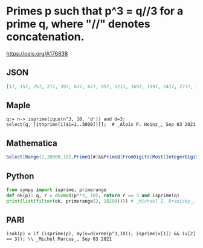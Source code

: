 # Primes p such that p^3 \= q//3 for a prime q, where "//" denotes concatenation\.
https://oeis.org/A176838
## JSON
```JSON
[17, 157, 257, 277, 397, 677, 877, 997, 1217, 1697, 1997, 2417, 2777, 3257, 3517, 3697, 4157, 4177, 5077, 5197, 5897, 6277, 7417, 7517, 8377, 9397, 9497, 9677, 9857, 11197, 11597, 12157, 12457, 12697, 13397, 13477, 13877, 14057, 14197, 15017, 16477, 17597, 18097]
```
## Maple
```Maple
q:= n-> isprime(iquo(n^3, 10, 'd')) and d=3:
select(q, [ithprime(i)$i=1..3000])[];  # _Alois P. Heinz_, Sep 03 2021
```
## Mathematica
```Mathematica
Select[Range[7,20000,10],PrimeQ[#]&&PrimeQ[FromDigits[Most[IntegerDigits[ #^3]]]]&] (* _Harvey P. Dale_, Oct 03 2013 *)
```
## Python
```Python
from sympy import isprime, primerange
def ok(p): q, r = divmod(p**3, 10); return r == 3 and isprime(q)
print(list(filter(ok, primerange(2, 18200)))) # _Michael S. Branicky_, Aug 31 2021
```
## PARI
```PARI
isok(p) = if (isprime(p), my(v=divrem(p^3,10)); isprime(v[1]) && (v[2] == 3)); \\ _Michel Marcus_, Sep 03 2021
```
